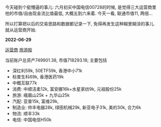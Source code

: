 今天碰到个挺懵逼的事儿: 六月初买中国电信00728的时候, 是觉得三大运营商里他的市值/自由现金流比值最低, 大概五到六来着. 今天一看, 联通市值11, 两倍...

所以打算把以后的交易思路和数据都记录一下, 免得再发生这种糊里糊涂的事儿. 就从运营商开始.

**2022-06-29**

[运营商](./00728.md)
[旅游股](./000888.md)

当前账户总资产749901.38, 市值718293.18; 主要包括

* 深红利59k, 50ETF59k, 香港中小71k
* 标普生科69k, 香港医药19k
* 中概互联77k
* 消费: 中顺洁柔12k, 富安娜16k+水星家纺9k, 元祖股份25k
* 旅游: 峨眉山25k + 九华山25k
* 汽配: 亚普15k, 富维29k, 
* 制造业: 帅丰电器28k, 绿田机械29k, 新亚电子31k, 美的30k, 合力6k
* 物流: 顺丰33k
* 电信: 中国电信H50k
